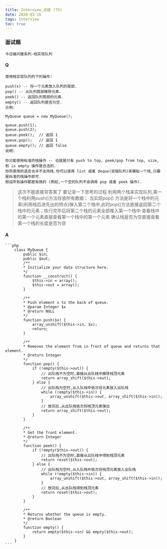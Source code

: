 ```yaml
---
title: Interview_总结 (75)
date: 2020-03-16
tags: Interview
toc: true
---
```


### 面试题
    今日被问傻系列-栈实现队列

<!-- more -->

#### Q
    使用栈实现队列的下列操作: 

    push(x) -- 将一个元素放入队列的尾部.
    pop() -- 从队列首部移除元素.
    peek() -- 返回队列首部的元素.
    empty() -- 返回队列是否为空.
    示例:

    MyQueue queue = new MyQueue();

    queue.push(1);
    queue.push(2);  
    queue.peek();  // 返回 1
    queue.pop();   // 返回 1
    queue.empty(); // 返回 false
    说明:

    你只能使用标准的栈操作 -- 也就是只有 push to top, peek/pop from top, size, 和 is empty 操作是合法的.
    你所使用的语言也许不支持栈.你可以使用 list 或者 deque(双端队列)来模拟一个栈,只要是标准的栈操作即可.
    假设所有操作都是有效的 (例如,一个空的队列不会调用 pop 或者 peek 操作).

> 这次不能直接背答案了 要记录一下思考的过程
利用两个栈来实现队列,第一个栈利用push()方法存放所有数据；
当实现pop() 方法是将一个栈中的元素(利用栈后进先出的特点)弹入第二个栈中,此时pop()方法直接返回第二个栈中的元素；执行完毕后将第二个栈的元素全部推入第一个栈中
查看栈中的第一个元素直接查看第一个栈中的第一个元素
确认栈是否为空直接查看第一个栈的长度是否为空

#### A
    ```php
        class MyQueue {
            public $in;
            public $out;
            /**
            * Initialize your data structure here.
            */
            function __construct() {
                $this->in = array();
                $this->out = array();
            }
        
            /**
            * Push element x to the back of queue.
            * @param Integer $x
            * @return NULL
            */
            function push($x) {
                array_unshift($this->in, $x);
                return;
            }
        
            /**
            * Removes the element from in front of queue and returns that element.
            * @return Integer
            */
            function pop() {
                if (!empty($this->out)) {
                    // 出队栈不为空时,直接从出队栈中移除栈顶元素
                    return array_shift($this->out);
                } else {
                    // 出队栈为空时,从入队栈中依次将元素放入出队栈
                    while (!empty($this->in)) {
                        array_unshift($this->out, array_shift($this->in));
                    }
                    // 放完后,从出队栈依次将栈顶元素弹出
                    return array_shift($this->out);
                }
            }
        
            /**
            * Get the front element.
            * @return Integer
            */
            function peek() {
                if (!empty($this->out)) {
                    // 出队栈不为空时,直接从出队栈中得到栈顶元素
                    return reset($this->out);
                } else {
                    // 出队栈为空时,从入队栈中依次将栈顶元素放入出队栈
                    while (!empty($this->in)) {
                        array_unshift($this->out, array_shift($this->in));
                    }
                    // 放完后,从出队栈得到栈顶元素
                    return reset($this->out);
                }
            }
        
            /**
            * Returns whether the queue is empty.
            * @return Boolean
            */
            function empty() {
                return empty($this->in) && empty($this->out);
            }
        }
    ```









